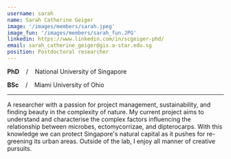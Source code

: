 ```yaml
---
username: sarah
name: Sarah Catherine Geiger
image: '/images/members/sarah.jpeg'
image_fun: '/images/members/sarah_fun.JPG'
linkedin: https://www.linkedin.com/in/scgeiger-phd/
email: sarah_catherine_geiger@gis.a-star.edu.sg
position: Postdoctoral researcher
---
```


**PhD** &nbsp;&nbsp; / &nbsp;&nbsp; National University of Singapore

**BSc** &nbsp;&nbsp; / &nbsp;&nbsp; Miami University of Ohio

-----

A researcher with a passion for project management, sustainability, and finding beauty in the complexity of nature. My current project aims to understand and characterise the complex factors influencing the relationship between microbes, ectomycorrizae, and dipterocarps. With this knowledge we can protect Singapore's natural capital as it pushes for re-greening its urban areas. Outside of the lab, I enjoy all manner of creative pursuits. 